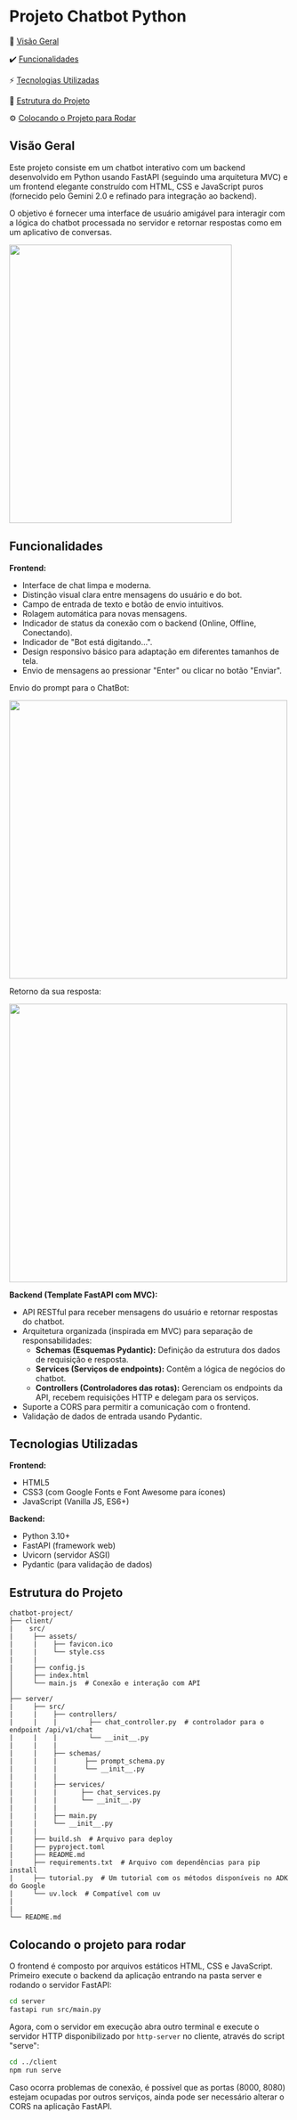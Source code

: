 # Projeto Chatbot Python

📖 [Visão Geral](https://github.com/Gabryel-Barboza/python_chatbot/tree/main?tab=readme-ov-file#visão-geral)

✔️ [Funcionalidades](https://github.com/Gabryel-Barboza/python_chatbot/tree/main?tab=readme-ov-file#funcionalidades)

⚡ [Tecnologias Utilizadas](https://github.com/Gabryel-Barboza/python_chatbot/tree/main?tab=readme-ov-file#tecnologias-utilizadas)

📜 [Estrutura do Projeto](https://github.com/Gabryel-Barboza/python_chatbot/tree/main?tab=readme-ov-file#estrutura-do-projeto)

⚙️ [Colocando o Projeto para Rodar](https://github.com/Gabryel-Barboza/python_chatbot/tree/main?tab=readme-ov-file#colocando-o-projeto-para-rodar)

## Visão Geral

Este projeto consiste em um chatbot interativo com um backend desenvolvido em Python usando FastAPI (seguindo uma arquitetura MVC) e um frontend elegante construído com HTML, CSS e JavaScript puros (fornecido pelo Gemini 2.0 e refinado para integração ao backend). 

O objetivo é fornecer uma interface de usuário amigável para interagir com a lógica do chatbot processada no servidor e retornar respostas como em um aplicativo de conversas.

<img width="400px" height="500px" src="https://github.com/user-attachments/assets/fdbf6620-1999-43b2-8f40-57f92a443507"/>


## Funcionalidades

**Frontend:**
*   Interface de chat limpa e moderna.
*   Distinção visual clara entre mensagens do usuário e do bot.
*   Campo de entrada de texto e botão de envio intuitivos.
*   Rolagem automática para novas mensagens.
*   Indicador de status da conexão com o backend (Online, Offline, Conectando).
*   Indicador de "Bot está digitando...".
*   Design responsivo básico para adaptação em diferentes tamanhos de tela.
*   Envio de mensagens ao pressionar "Enter" ou clicar no botão "Enviar".

Envio do prompt para o ChatBot:

<img width="500px" src="https://github.com/user-attachments/assets/736e6aec-a945-4271-b997-12aa41751582"/>

Retorno da sua resposta:

<img width="500px" src="https://github.com/user-attachments/assets/dc591b36-e30b-4fc8-baf3-fbac5d08fa2a"/>


**Backend (Template FastAPI com MVC):**
*   API RESTful para receber mensagens do usuário e retornar respostas do chatbot.
*   Arquitetura organizada (inspirada em MVC) para separação de responsabilidades:
    *   **Schemas (Esquemas Pydantic):** Definição da estrutura dos dados de requisição e resposta.
    *   **Services (Serviços de endpoints):** Contêm a lógica de negócios do chatbot.
    *   **Controllers (Controladores das rotas):** Gerenciam os endpoints da API, recebem requisições HTTP e delegam para os serviços.
*   Suporte a CORS para permitir a comunicação com o frontend.
*   Validação de dados de entrada usando Pydantic.

## Tecnologias Utilizadas

**Frontend:**
*   HTML5
*   CSS3 (com Google Fonts e Font Awesome para ícones)
*   JavaScript (Vanilla JS, ES6+)

**Backend:**
*   Python 3.10+
*   FastAPI (framework web)
*   Uvicorn (servidor ASGI)
*   Pydantic (para validação de dados)

## Estrutura do Projeto

```
chatbot-project/
├── client/
|    src/
|     ├── assets/
|     |    ├── favicon.ico
|     |    └── style.css
|     |
|     ├── config.js
│     ├── index.html
│     └── main.js  # Conexão e interação com API
│
├── server/
|     ├── src/
|     |    ├── controllers/
|     |    |        ├── chat_controller.py  # controlador para o endpoint /api/v1/chat
|     |    |        └── __init__.py
|     |    |
|     |    ├── schemas/
|     |    |       ├── prompt_schema.py
|     |    |       └── __init__.py
|     |    |
|     |    ├── services/
|     |    |      ├── chat_services.py
|     |    |      └── __init__.py
|     |    |
|     |    ├── main.py
|     |    └── __init__.py
|     |
|     ├── build.sh  # Arquivo para deploy
|     ├── pyproject.toml
|     ├── README.md
|     ├── requirements.txt  # Arquivo com dependências para pip install
|     ├── tutorial.py  # Um tutorial com os métodos disponíveis no ADK do Google
|     └── uv.lock  # Compatível com uv
|
|
└── README.md
```

## Colocando o projeto para rodar

O frontend é composto por arquivos estáticos HTML, CSS e JavaScript.
Primeiro execute o backend da aplicação entrando na pasta server e rodando o servidor FastAPI:

```bash
cd server
fastapi run src/main.py
```

Agora, com o servidor em execução abra outro terminal e execute o servidor HTTP disponibilizado por `http-server` no cliente, através do script "serve":
```bash
cd ../client
npm run serve
```
Caso ocorra problemas de conexão, é possível que as portas (8000, 8080) estejam ocupadas por outros serviços, ainda pode ser necessário alterar o CORS na aplicação FastAPI.
